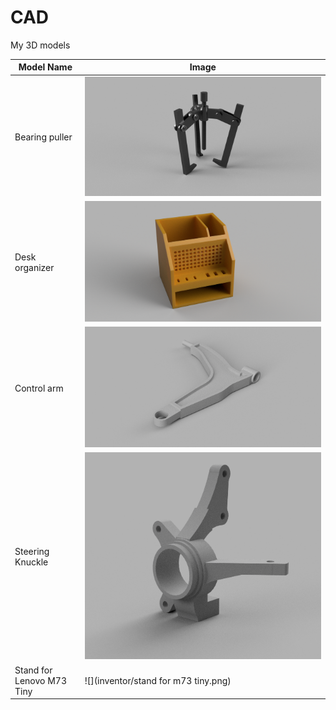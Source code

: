 # CAD
My 3D models

| Model Name | Image |
|------------|-------|
| Bearing puller | ![](fusion/sciagacz.png) |
| Desk organizer | ![](fusion/organizer.png) |
| Control arm | ![](inventor/wahacz.png) |
| Steering Knuckle | ![](inventor/zwrotnica.png) |
| Stand for Lenovo M73 Tiny | ![](inventor/stand for m73 tiny.png) |
